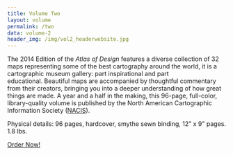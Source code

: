 ```yaml
---
title: Volume Two
layout: volume
permalink: /two
data: volume-2
header_img: /img/vol2_headerwebsite.jpg
---
```


The 2014 Edition of the *Atlas of Design* features a diverse collection of 32 maps representing some of the best cartography around the world, it is a cartographic museum gallery: part inspirational and part educational. Beautiful maps are accompanied by thoughtful commentary from their creators, bringing you into a deeper understanding of how great things are made. A year and a half in the making, this 96-page, full-color, library-quality volume is published by the North American Cartographic Information Society (<a href="http://nacis.org">NACIS</a>).

Physical details: 96 pages, hardcover, smythe sewn binding, 12" x 9" pages. 1.8 lbs.

<a class="call-to-action blue block" style="display:inline-block;" href="http://nacis.org/order-the-atlas-of-design">Order Now!</a>